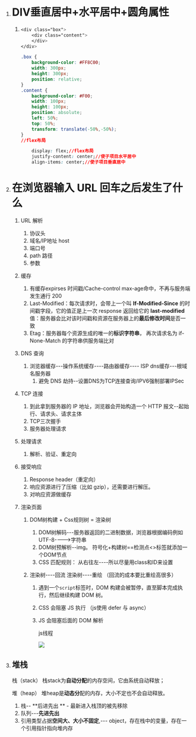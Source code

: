 

1. # DIV垂直居中+水平居中+圆角属性

   1. ```css
      <div class="box">
          <div class="content">
          </div>
      </div>
      
      .box {
          background-color: #FF8C00;
          width: 300px;
          height: 300px;
          position: relative;
      }
      .content {
          background-color: #F00;
          width: 100px;
          height: 100px;
          position: absolute;
          left: 50%;
          top: 50%;
          transform: translate(-50%,-50%);
      }
      //flex布局
      
          display: flex;//flex布局
          justify-content: center;//使子项目水平居中
          align-items: center;//使子项目垂直居中
      ```

2. # 在浏览器输入 URL 回车之后发生了什么

   1. URL 解析

      1. 协议头
      2. 域名/IP地址 host
      3. 端口号
      4. path 路径
      5. 参数

   2. 缓存

      1. 有缓存expirses 时间戳/Cache-control max-age命中，不再与服务端发生通行 200
      2. Last-Modified：每次请求时，会带上一个叫 **If-Modified-Since** 的时间戳字段，它的值正是上一次 response 返回给它的 **last-modified** 值：服务器会比对该时间戳和资源在服务器上的**最后修改时间**是否一致
      3. Etag：服务器每个资源生成的唯一的**标识字符串**， 再次请求名为 if-None-Match 的字符串供服务端比对

   3. DNS 查询

      1. 浏览器缓存---操作系统缓存----路由器缓存---- ISP dns缓存---根域名服务器
         1. 避免 DNS 劫持--设置DNS为TCP连接查询/IPV6强制部署IPSec
      
   4. TCP 连接
   
      1. 到此拿到服务器的 IP 地址，浏览器会开始构造一个 HTTP 报文--起始行、请求头、请求主体
      2. TCP三次握手
      3. 服务器处理请求
   
   5. 处理请求
   
      1. 解析、验证、重定向
   
   6. 接受响应
   
      1.  Response header（重定向）
      2. 响应资源进行了压缩（比如 gzip），还需要进行解压。
      3. 对响应资源做缓存
   
   7. 渲染页面
   
      1. DOM树构建 + Css规则树 = 渲染树
   
         1. DOM树解码---服务器返回的二进制数据，浏览器根据编码例如UTF-8---->字符串
         2. DOM树预解析--img。 符号化+构建树==检测点<>标签就添加一个DOM节点
         3. CSS 匹配规则： 从右往左----所以尽量用class和ID来设置
   
      2. 渲染树----回流  渲染树----重绘 （回流的成本要比重绘高很多）
   
         1. 遇到一个`script`标签时，DOM 构建会被暂停，直至脚本完成执行，然后继续构建 DOM 树。
   
         2. CSS 会阻塞 JS 执行  （js使用 defer 与 async）
   
         3. JS 会阻塞后面的 DOM 解析
   
            js线程
   
            <img src='https://pic1.zhimg.com/80/v2-1cf9f632051663cc8c8415c29dadbcc0_1440w.jpg'/>
   
3. ## 堆栈

   栈（stack） 栈stack为**自动分配**的内存空间，它由系统自动释放；

   堆（heap） 堆heap是**动态分**配的内存，大小不定也不会自动释放。

   1. 栈-- **后进先出 ** - 最新进入栈顶的被先移除
   2. 队列---**先进先出**
   3. 引用类型占据**空间大、大小不固定**,--- object，存在栈中的变量，存在一个引用指针指向堆内存



